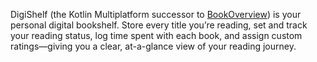 DigiShelf (the Kotlin Multiplatform successor to [BookOverview](https://github.com/Gathok/BookOverview)) is your personal digital bookshelf.
Store every title you’re reading, set and track your reading status, log time spent with each book, and assign custom ratings—giving you a clear, at-a-glance view of your reading journey.
